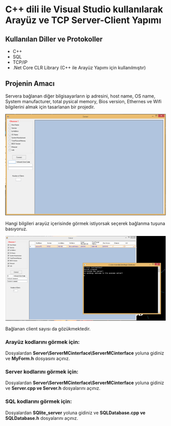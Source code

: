 # C++ dili ile Visual Studio kullanılarak Arayüz ve TCP Server-Client Yapımı 

## Kullanılan Diller ve Protokoller
* C++ 
* SQL
* TCP/IP
* .Net Core CLR Library (C++ ile Arayüz Yapımı için kullanılmıştır)

## Projenin Amacı

Servera bağlanan diğer bilgisayarların ip adresini, host name, OS name, System manufacturer, total pysical memory, Bios version, Ethernes ve Wifi bilgilerini almak için tasarlanan 
bir projedir. 

<p align="center">
  <img src="img/server.png" width="800" title="hover text">
</p>

Hangi bilgileri arayüz içerisinde görmek istiyorsak seçerek bağlanma tuşuna basıyoruz.

<p align="center">
  <img src="img/server2.png" width="800" title="hover text">
</p>

Bağlanan client sayısı da gözükmektedir.

### Arayüz kodlarını görmek için:
Dosyalardan <b>Server\ServerMCinterface\ServerMCinterface</b> yoluna gidiniz ve <b>MyForm.h</b> dosyasını açınız.

### Server kodlarını görmek için:
Dosyalardan <b>Server\ServerMCinterface\ServerMCinterface</b> yoluna gidiniz ve <b>Server.cpp ve Server.h</b> dosyalarını açınız.

### SQL kodlarını görmek için:
Dosyalardan <b>SQlite_server</b> yoluna gidiniz ve <b>SQLDatabase.cpp ve SQLDatabase.h</b> dosyalarını açınız.
